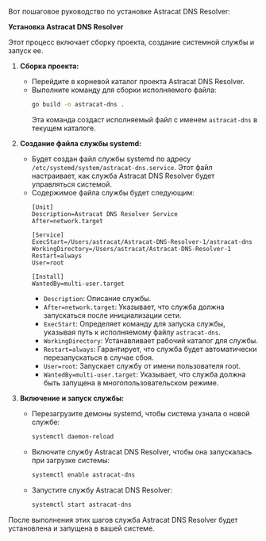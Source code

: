 
          
Вот пошаговое руководство по установке Astracat DNS Resolver:

**Установка Astracat DNS Resolver**

Этот процесс включает сборку проекта, создание системной службы и запуск ее.

1.  **Сборка проекта:**
    *   Перейдите в корневой каталог проекта Astracat DNS Resolver.
    *   Выполните команду для сборки исполняемого файла:
        ```bash
        go build -o astracat-dns .
        ```
        Эта команда создаст исполняемый файл с именем `astracat-dns` в текущем каталоге.

2.  **Создание файла службы systemd:**
    *   Будет создан файл службы systemd по адресу `/etc/systemd/system/astracat-dns.service`. Этот файл настраивает, как служба Astracat DNS Resolver будет управляться системой.
    *   Содержимое файла службы будет следующим:
        ```
        [Unit]
        Description=Astracat DNS Resolver Service
        After=network.target

        [Service]
        ExecStart=/Users/astracat/Astracat-DNS-Resolver-1/astracat-dns
        WorkingDirectory=/Users/astracat/Astracat-DNS-Resolver-1
        Restart=always
        User=root

        [Install]
        WantedBy=multi-user.target
        ```
        *   `Description`: Описание службы.
        *   `After=network.target`: Указывает, что служба должна запускаться после инициализации сети.
        *   `ExecStart`: Определяет команду для запуска службы, указывая путь к исполняемому файлу `astracat-dns`.
        *   `WorkingDirectory`: Устанавливает рабочий каталог для службы.
        *   `Restart=always`: Гарантирует, что служба будет автоматически перезапускаться в случае сбоя.
        *   `User=root`: Запускает службу от имени пользователя root.
        *   `WantedBy=multi-user.target`: Указывает, что служба должна быть запущена в многопользовательском режиме.

3.  **Включение и запуск службы:**
    *   Перезагрузите демоны systemd, чтобы система узнала о новой службе:
        ```bash
        systemctl daemon-reload
        ```
    *   Включите службу Astracat DNS Resolver, чтобы она запускалась при загрузке системы:
        ```bash
        systemctl enable astracat-dns
        ```
    *   Запустите службу Astracat DNS Resolver:
        ```bash
        systemctl start astracat-dns
        ```

После выполнения этих шагов служба Astracat DNS Resolver будет установлена и запущена в вашей системе.
        
